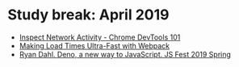 # Study break: April 2019

- [Inspect Network Activity - Chrome DevTools 101](https://www.youtube.com/watch?v=e1gAyQuIFQo)
- [Making Load Times Ultra-Fast with Webpack](https://www.youtube.com/watch?v=mVFK-hvcyBs)
- [Ryan Dahl. Deno, a new way to JavaScript. JS Fest 2019 Spring](https://www.youtube.com/watch?v=z6JRlx5NC9E)
